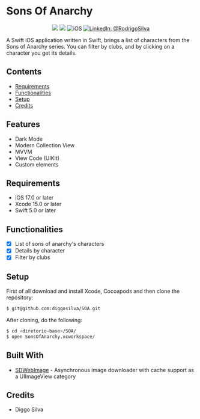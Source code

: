 # Sons Of Anarchy

<p align="center">
    <img src="https://img.shields.io/badge/Swift-5.9.1-orange.svg" />
    <img src="https://img.shields.io/badge/Xcode-15.2.X-orange.svg" />
    <img src="https://img.shields.io/badge/platforms-iOS-brightgreen.svg?style=flat" alt="iOS" />
    <a href="https://www.linkedin.com/in/rodrigo-silva-6a53ba300/" target="_blank">
        <img src="https://img.shields.io/badge/LinkedIn-@RodrigoSilva-blue.svg?style=flat" alt="LinkedIn: @RodrigoSilva" />
    </a>
</p>

A Swift iOS application written in Swift, brings a list of characters from the Sons of Anarchy series. You can filter by clubs, and by clicking on a character you get its details.

## Contents

- [Requirements](#requirements)
- [Functionalities](#functionalities)
- [Setup](#setup)
- [Credits](#credits)

## Features

- Dark Mode
- Modern Collection View
- MVVM
- View Code (UIKit)
- Custom elements

## Requirements

- iOS 17.0 or later
- Xcode 15.0 or later
- Swift 5.0 or later

## Functionalities
- [x] List of sons of anarchy's characters
- [x] Details by character
- [x] Filter by clubs

## Setup

First of all download and install Xcode, Cocoapods and then clone the repository:

```sh
$ git@github.com:diggosilva/SOA.git
```

After cloning, do the following:

```sh
$ cd <diretorio-base>/SOA/
$ open SonsOfAnarchy.xcworkspace/
```

## Built With

* [SDWebImage](https://github.com/SDWebImage/SDWebImage) - Asynchronous image downloader with cache support as a UIImageView category

## Credits

- Diggo Silva
